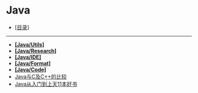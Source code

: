 # Java
- [[目录]](/)
---
- [**[Java/Utils]**](/Java/Utils/)
- [**[Java/Research]**](/Java/Research/)
- [**[Java/IDE]**](/Java/IDE/)
- [**[Java/Format]**](/Java/Format/)
- [**[Java/Code]**](/Java/Code/)
- [Java与C及C++的比较](/Java/Java与C及C++的比较)
- [Java从入门到上天11本好书](/Java/Java从入门到上天11本好书)
